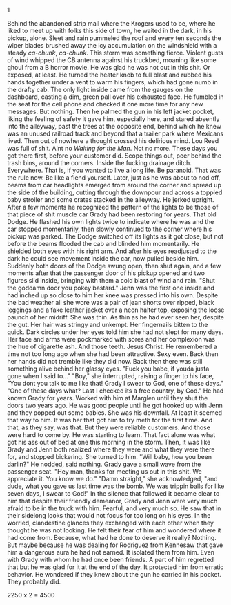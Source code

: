 1

  Behind the abandoned strip mall where the Krogers used to be, where he liked to meet up with folks this side of town, he waited in the dark, in his pickup, alone. Sleet and rain pummeled the roof and every ten seconds the wiper blades brushed away the icy accumulation on the windshield with a steady _ca-chunk_, _ca-chunk_. This storm was something fierce. Violent gusts of wind whipped the CB antenna against his truckbed, moaning like some ghoul from a B horror movie. He was glad he was not out in this shit. Or exposed, at least. He turned the heater knob to full blast and rubbed his hands together under a vent to warm his fingers, which had gone numb in the drafty cab. The only light inside came from the gauges on the dashboard, casting a dim, green pall over his exhausted face. He fumbled in the seat for the cell phone and checked it one more time for any new messages. But nothing. Then he palmed the gun in his left jacket pocket, liking the feeling of safety it gave him, especially here, and stared absently into the alleyway, past the trees at the opposite end, behind which he knew was an unused railroad track and beyond that a trailer park where Mexicans lived. Then out of nowhere a thought crossed his delirious mind. Lou Reed was full of shit. Aint no _Waiting for the Man_. Not no more. These days you got there first, before your customer did. Scope things out, peer behind the trash bins, around the corners. Inside the fucking drainage ditch. Everywhere. That is, if you wanted to live a long life. Be paranoid. That was the rule now. Be like a fiend yourself.
  Later, just as he was about to nod off, beams from car headlights emerged from around the corner and spread up the side of the building, cutting through the downpour and across a toppled baby stroller and some crates stacked in the alleyway. He jerked upright. After a few moments he recognized the pattern of the lights to be those of that piece of shit muscle car Grady had been restoring for years. That old Dodge. He flashed his own lights twice to indicate where he was and the car stopped momentarily, then slowly continued to the corner where his pickup was parked. 
  The Dodge switched off its lights as it got close, but not before the beams flooded the cab and blinded him momentarily. He shielded both eyes with his right arm. And after his eyes readjusted to the dark he could see movement inside the car, now pulled beside him. Suddenly both doors of the Dodge swung open, then shut again, and a few moments after that the passenger door of his pickup opened and two figures slid inside, bringing with them a cold blast of wind and rain.
  "Shut the goddamn door you pokey bastard."
  Jenn was the first one inside and had inched up so close to him her knee was pressed into his own. Despite the bad weather all she wore was a pair of jean shorts over ripped, black leggings and a fake leather jacket over a neon halter top, exposing the loose paunch of her midriff. She was thin. As thin as he had ever seen her, despite the gut. Her hair was stringy and unkempt. Her fingernails bitten to the quick. Dark circles under her eyes told him she had not slept for many days. Her face and arms were pockmarked with sores and her complexion was the hue of cigarette ash. And those teeth. Jesus Christ. He remembered a time not too long ago when she had been attractive. Sexy even. Back then her hands did not tremble like they did now. Back then there was still something alive behind her glassy eyes.
  "Fuck you babe, if youda justa gone when I said to..."
  "Boy," she interrupted, raising a finger to his face, "You dont you talk to me like that! Grady I swear to God, one of these days."
  "One of these days what? Last I checked its a free country, by God."
  He had known Grady for years. Worked with him at Marglen until they shut the doors two years ago. He was good people until he got hooked up with Jenn and they popped out some babies. She was his downfall. At least it seemed that way to him. It was her that got him to try meth for the first time. And that, as they say, was that. But they were reliable customers. And those were hard to come by. He was starting to learn. That fact alone was what got his ass out of bed at one this morning in the storm.
  Then, it was like Grady and Jenn both realized where they were and what they were there for, and stopped bickering.
  She turned to him.
  "Will baby, how you been darlin?"
  He nodded, said nothing.
  Grady gave a small wave from the passenger seat.
  "Hey man, thanks for meeting us out in this shit. We appreciate it. You know we do."
  "Damn straight," she acknowledged, "and dude, what you gave us last time was the bomb. We was trippin balls for like seven days, I swear to God!"
  In the silence that followed it became clear to him that despite their friendly demeanor, Grady and Jenn were very much afraid to be in the truck with him. Fearful, and very much so. He saw that in their sidelong looks that would not focus for too long on his eyes. In the worried, clandestine glances they exchanged with each other when they thought he was not looking. He felt their fear of him and wondered where it had come from. Because, what had he done to deserve it really? Nothing. But maybe because he was dealing for Rodriguez from Kennesaw that gave him a dangerous aura he had not earned. It isolated them from him. Even with Grady with whom he had once been friends. A part of him regretted that but he was glad for it at the end of the day. It protected him from erratic behavior. He wondered if they knew about the gun he carried in his pocket. They probably did.














2250 x 2 = 4500
